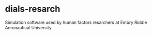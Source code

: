 # dials-resarch
Simulation software used by human factors resarchers at Embry Riddle Aeronautical University

